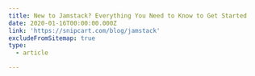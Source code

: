 ```yaml
---
title: New to Jamstack? Everything You Need to Know to Get Started
date: 2020-01-16T00:00:00.000Z
link: 'https://snipcart.com/blog/jamstack'
excludeFromSitemap: true
type:
  - article

---
```

